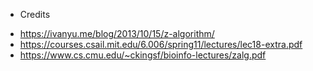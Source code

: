 * Credits
 - https://ivanyu.me/blog/2013/10/15/z-algorithm/
 - https://courses.csail.mit.edu/6.006/spring11/lectures/lec18-extra.pdf
 - https://www.cs.cmu.edu/~ckingsf/bioinfo-lectures/zalg.pdf